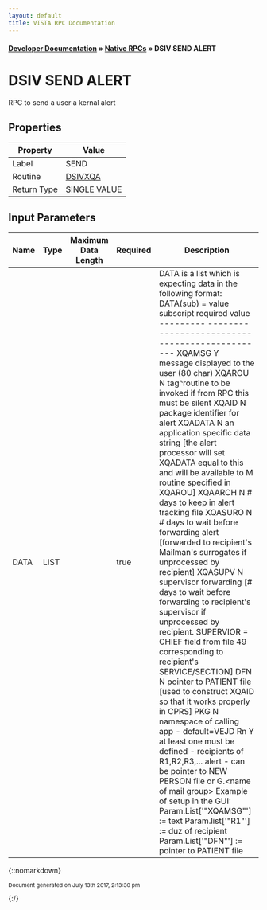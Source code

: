 ```yaml
---
layout: default
title: VISTA RPC Documentation
---
```


#### [Developer Documentation](../index) &#187; [Native RPCs](TableOfContents) &#187; DSIV SEND ALERT<br/>
# DSIV SEND ALERT

RPC to send a user a kernal alert

## Properties

Property | Value
--- | ---
Label | SEND
Routine | [DSIVXQA](http://code.osehra.org/dox/Routine_DSIVXQA_source.html)
Return Type | SINGLE VALUE


## Input Parameters

Name | Type | Maximum Data Length | Required | Description
--- | --- | --- | --- | ---
DATA | LIST |  | true | DATA is a list which is expecting data in the following format: DATA(sub) &#x3D; value  subscript  required  value  ---------  --------  ---------------------------------------  XQAMSG        Y      message displayed to the user (80 char)   XQAROU        N      tag^routine to be invoked                       if from RPC this must be silent   XQAID         N      package identifier for alert   XQADATA       N      an application specific data string     [the alert processor will set XQADATA equal to this and will      be available to M routine specified in XQAROU]   XQAARCH       N      # days to keep in alert tracking file   XQASURO       N      # days to wait before forwarding alert     [forwarded to recipient&#x27;s Mailman&#x27;s surrogates if unprocessed      by recipient]   XQASUPV       N      supervisor forwarding     [# days to wait before forwarding to recipient&#x27;s supervisor if      unprocessed by recipient.  SUPERVIOR &#x3D; CHIEF field from file      49 corresponding to recipient&#x27;s SERVICE/SECTION]   DFN           N      pointer to PATIENT file     [used to construct XQAID so that it works properly in CPRS]   PKG           N      namespace of calling app - default&#x3D;VEJD   Rn            Y      at least one must be defined - recipients of  R1,R2,R3,...          alert - can be pointer to NEW PERSON file                        or G.&lt;name of mail group&gt;  Example of setup in the GUI:  Param.List[&#x27;&quot;XQAMSG&quot;&#x27;] :&#x3D; text  Param.list[&#x27;&quot;R1&quot;&#x27;]     :&#x3D; duz of recipient  Param.List[&#x27;&quot;DFN&quot;&#x27;]    :&#x3D; pointer to PATIENT file



{::nomarkdown} <br/><p style="font-size: 11px">Document generated on July 13th 2017, 2:13:30 pm</p>{:/}
